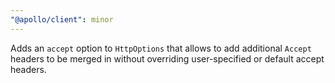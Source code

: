 ```yaml
---
"@apollo/client": minor
---
```


Adds an `accept` option to `HttpOptions` that allows to add additional `Accept` headers to be merged in without overriding user-specified or default accept headers.
